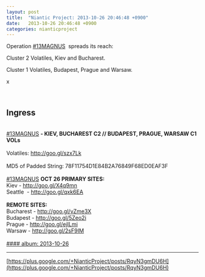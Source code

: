 ```yaml
---
layout: post
title:  "Niantic Project: 2013-10-26 20:46:48 +0900"
date:   2013-10-26 20:46:48 +0900
categories: nianticproject
---
```

Operation  [#13MAGNUS](https://plus.google.com/s/%2313MAGNUS "")  spreads its reach:

Cluster 2 Volatiles, Kiev and Bucharest.

Cluster 1 Volatiles, Budapest, Prague and Warsaw.

x<div class="shared"><br /><h2>Ingress</h2><br /><a rel="nofollow" class="ot-hashtag" href="https://plus.google.com/s/%2313MAGNUS">#13MAGNUS</a> <b>- KIEV, BUCHAREST C2 // BUDAPEST, PRAGUE, WARSAW C1 VOLs</b><br /><br />Volatiles: <a href="http://goo.gl/szx7Lk" class="ot-anchor">http://goo.gl/szx7Lk</a><br /><br />MD5 of Padded String: 78F11754D1E84B2A76849F68ED0EAF3F<br /><br /><a rel="nofollow" class="ot-hashtag" href="https://plus.google.com/s/%2313MAGNUS">#13MAGNUS</a> <b>OCT 26 PRIMARY SITES:</b><br />Kiev - <a href="http://goo.gl/X4q9mn" class="ot-anchor">http://goo.gl/X4q9mn</a><br />Seattle  - <a href="http://goo.gl/qxk6EA" class="ot-anchor">http://goo.gl/qxk6EA</a><br /><br /><b>REMOTE SITES:</b><br />Bucharest - <a href="http://goo.gl/vZme3X" class="ot-anchor">http://goo.gl/vZme3X</a><br />Budapest - <a href="http://goo.gl/5Zeo2i" class="ot-anchor">http://goo.gl/5Zeo2i</a><br />Prague - <a href="http://goo.gl/ejILmi" class="ot-anchor">http://goo.gl/ejILmi</a><br />Warsaw - <a href="http://goo.gl/2sF9IM" class="ot-anchor">http://goo.gl/2sF9IM</a><br /><br /></div>
[#### album: 2013-10-26](https://plus.google.com/photos/103320655754019011706/albums/5939025749102893473 "")
- - -
[https://plus.google.com/+NianticProject/posts/RqyN3gmDU6H](https://plus.google.com/+NianticProject/posts/RqyN3gmDU6H)
